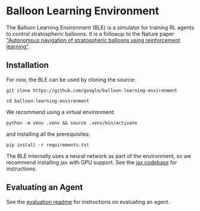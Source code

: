 # Balloon Learning Environment

The Balloon Learning Environment (BLE) is a simulator for training RL agents
to control stratospheric balloons. It is a followup to the Nature paper
["Autonomous navigation of stratospheric balloons using reinforcement learning"](https://www.nature.com/articles/s41586-020-2939-8).

## Installation

For now, the BLE can be used by cloning the source:

```
git clone https://github.com/google/balloon-learning-environment
```

```
cd balloon-learning-environment
```

We recommend using a virtual environment:

```
python -m venv .venv && source .venv/bin/activate
```

and installing all the prerequisites:

```
pip install -r requirements.txt
```

The BLE internally uses a neural network as part of the environment, so we
recommend installing jax with GPU support.
See the [jax codebase](https://github.com/google/jax#pip-installation-gpu-cuda)
for instructions.

## Evaluating an Agent

See the [evaluation readme](https://github.com/google/balloon-learning-environment/blob/master/balloon_learning_environment/eval/README.md) for instructions on evaluating an agent.

